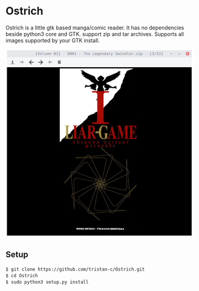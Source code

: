# Ostrich
Ostrich is a little gtk based manga/comic reader. It has no dependencies beside python3 core and GTK. support zip and tar archives. Supports all images supported by your GTK install.

![ScreenShot](Screenshot.png)

## Setup
``` sh
$ git clone https://github.com/tristan-c/Ostrich.git
$ cd Ostrich
$ sudo python3 setup.py install
```


